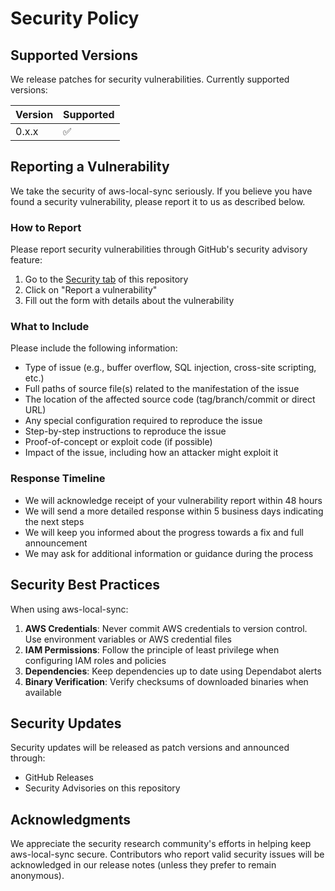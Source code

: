 # Security Policy

## Supported Versions

We release patches for security vulnerabilities. Currently supported versions:

| Version | Supported          |
| ------- | ------------------ |
| 0.x.x   | :white_check_mark: |

## Reporting a Vulnerability

We take the security of aws-local-sync seriously. If you believe you have found a security vulnerability, please report it to us as described below.

### How to Report

Please report security vulnerabilities through GitHub's security advisory feature:

1. Go to the [Security tab](https://github.com/jakec-dev/aws-local-sync/security) of this repository
2. Click on "Report a vulnerability"
3. Fill out the form with details about the vulnerability

### What to Include

Please include the following information:

- Type of issue (e.g., buffer overflow, SQL injection, cross-site scripting, etc.)
- Full paths of source file(s) related to the manifestation of the issue
- The location of the affected source code (tag/branch/commit or direct URL)
- Any special configuration required to reproduce the issue
- Step-by-step instructions to reproduce the issue
- Proof-of-concept or exploit code (if possible)
- Impact of the issue, including how an attacker might exploit it

### Response Timeline

- We will acknowledge receipt of your vulnerability report within 48 hours
- We will send a more detailed response within 5 business days indicating the next steps
- We will keep you informed about the progress towards a fix and full announcement
- We may ask for additional information or guidance during the process

## Security Best Practices

When using aws-local-sync:

1. **AWS Credentials**: Never commit AWS credentials to version control. Use environment variables or AWS credential files
2. **IAM Permissions**: Follow the principle of least privilege when configuring IAM roles and policies
3. **Dependencies**: Keep dependencies up to date using Dependabot alerts
4. **Binary Verification**: Verify checksums of downloaded binaries when available

## Security Updates

Security updates will be released as patch versions and announced through:
- GitHub Releases
- Security Advisories on this repository

## Acknowledgments

We appreciate the security research community's efforts in helping keep aws-local-sync secure. Contributors who report valid security issues will be acknowledged in our release notes (unless they prefer to remain anonymous).